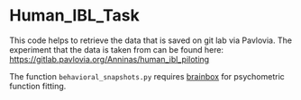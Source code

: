 # Human_IBL_Task

This code helps to retrieve the data that is saved on git lab via Pavlovia.
The experiment that the data is taken from can be found here: https://gitlab.pavlovia.org/Anninas/human_ibl_piloting 

The function `behavioral_snapshots.py` requires [brainbox](https://github.com/int-brain-lab/ibllib) for psychometric function fitting.